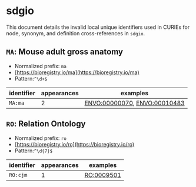 # sdgio

This document details the invalid local unique identifiers used in CURIEs
for node, synonym, and definition cross-references in `sdgio`.


## `MA`: Mouse adult gross anatomy

- Normalized prefix: `ma`
- [https://bioregistry.io/ma](https://bioregistry.io/ma)
- Pattern:`^\d+$`

| identifier   |   appearances | examples                                                                                                     |
|--------------|---------------|--------------------------------------------------------------------------------------------------------------|
| `MA:ma`      |             2 | [ENVO:00000070](https://bioregistry.io/ENVO:00000070), [ENVO:00010483](https://bioregistry.io/ENVO:00010483) |

## `RO`: Relation Ontology

- Normalized prefix: `ro`
- [https://bioregistry.io/ro](https://bioregistry.io/ro)
- Pattern:`^\d{7}$`

| identifier   |   appearances | examples                                        |
|--------------|---------------|-------------------------------------------------|
| `RO:cjm`     |             1 | [RO:0009501](https://bioregistry.io/RO:0009501) |

